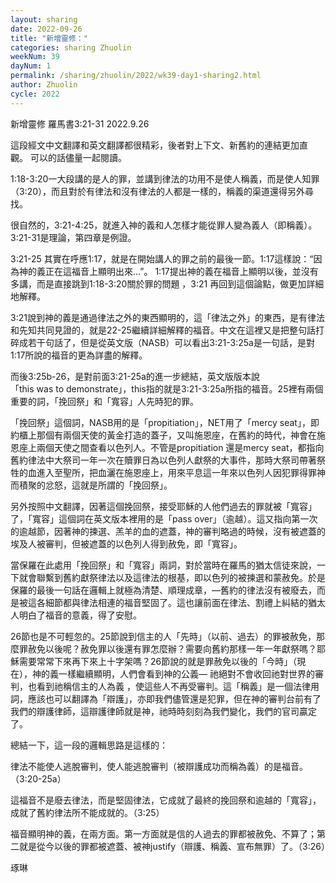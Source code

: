 ```yaml
---
layout: sharing
date: 2022-09-26
title: "新增靈修："
categories: sharing Zhuolin
weekNum: 39
dayNum: 1
permalink: /sharing/zhuolin/2022/wk39-day1-sharing2.html
author: Zhuolin
cycle: 2022
---  
```

新增靈修 羅馬書3:21-31
2022.9.26

這段經文中文翻譯和英文翻譯都很精彩，後者對上下文、新舊約的連結更加直觀。 可以的話儘量一起閱讀。

1:18-3:20一大段講的是人的罪，並講到律法的功用不是使人稱義，而是使人知罪（3:20），而且對於有律法和沒有律法的人都是一樣的，稱義的渠道還得另外尋找。

很自然的，3:21-4:25，就進入神的義和人怎樣才能從罪人變為義人（即稱義）。3:21-31是理論，第四章是例證。

3:21-25 其實在呼應1:17，就是在開始講人的罪之前的最後一節。1:17這樣說：“因為神的義正在這福音上顯明出來…”。 1:17提出神的義在福音上顯明以後，並沒有多講，而是直接跳到1:18-3:20關於罪的問題 ，3:21 再回到這個論點，做更加詳細地解釋。

3:21說到神的義是通過律法之外的東西顯明的，這「律法之外」的東西，是有律法和先知共同見證的，就是22-25繼續詳細解釋的福音。中文在這裡又是把整句話打碎成若干句話了，但是從英文版（NASB）可以看出3:21-3:25a是一句話，是對1:17所說的福音的更為詳盡的解釋。

而後3:25b-26，是對前面3:21-25a的進一步總結，英文版版本說「this was to demonstrate」，this指的就是3:21-3:25a所指的福音。25裡有兩個重要的詞，「挽回祭」和「寬容」人先時犯的罪。

「挽回祭」這個詞，NASB用的是「propitiation」，NET用了「mercy seat」，即約櫃上那個有兩個天使的黃金打造的蓋子，又叫施恩座，在舊約的時代，神會在施恩座上兩個天使之間查看以色列人。不管是propitiation 還是mercy seat，都指向舊約律法中大祭司一年一次在贖罪日為以色列人獻祭的大事件，那時大祭司帶著祭牲的血進入至聖所，把血灑在施恩座上，用來平息這一年來以色列人因犯罪得罪神而積聚的忿怒，這就是所謂的「挽回祭」。

另外按照中文翻譯，因著這個挽回祭，接受耶穌的人他們過去的罪就被「寬容」了，「寬容」這個詞在英文版本裡用的是「pass over」（逾越）。這又指向第一次的逾越節，因著神的揀選、羔羊的血的遮蓋，神的審判略過的時候，沒有被遮蓋的埃及人被審判，但被遮蓋的以色列人得到赦免，即「寬容」。

當保羅在此處用「挽回祭」和「寬容」兩詞，對於當時在羅馬的猶太信徒來說，一下就會聯繫到舊約獻祭律法以及這律法的根基，即以色列的被揀選和蒙赦免。於是保羅的最後一句話在邏輯上就極為清楚、順理成章，—舊約的律法沒有被廢去，而是被這各細節都與律法相連的福音堅固了。這也讓前面在律法、割禮上糾結的猶太人明白了福音的意義，得了安慰。

26節也是不可輕忽的。25節說到信主的人「先時」（以前、過去）的罪被赦免，那麼罪赦免以後呢？赦免罪以後還有罪怎麼辦？需要向舊約那樣一年一年獻祭嗎？耶穌需要常常下來再下來上十字架嗎？26節說的就是罪赦免以後的「今時」（現在），神的義一樣繼續顯明，人們會看到神的公義— 祂絕對不會收回祂對世界的審判，也看到祂稱信主的人為義 ，使這些人不再受審判。這「稱義」是一個法律用詞，應該也可以翻譯為「辯護」，亦即我們儘管還是犯罪，但在神的審判台前有了我們的辯護律師，這辯護律師就是神，祂時時刻刻為我們變化，我們的官司贏定了。

總結一下，這一段的邏輯思路是這樣的：

律法不能使人逃脫審判，使人能逃脫審判（被辯護成功而稱為義）的是福音。（3:20-25a）

這福音不是廢去律法，而是堅固律法，它成就了最終的挽回祭和逾越的「寬容」，成就了舊約律法所不能成就的。（3:25）

福音顯明神的義，在兩方面。第一方面就是信的人過去的罪都被赦免、不算了；第二就是從今以後的罪都被遮蓋、被神justify（辯護、稱義、宣布無罪）了。（3:26）



琢琳

